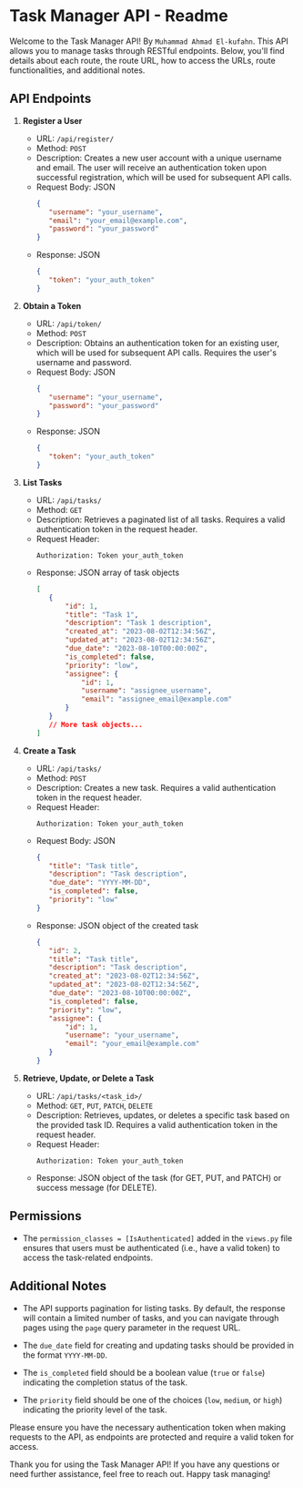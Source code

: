 # Task Manager API - Readme

Welcome to the Task Manager API! By `Muhammad Ahmad El-kufahn`. This API allows you to manage tasks through RESTful endpoints. Below, you'll find details about each route, the route URL, how to access the URLs, route functionalities, and additional notes.

## API Endpoints

1. **Register a User**

   - URL: `/api/register/`
   - Method: `POST`
   - Description: Creates a new user account with a unique username and email. The user will receive an authentication token upon successful registration, which will be used for subsequent API calls.
   - Request Body: JSON
     ```json
     {
     	"username": "your_username",
     	"email": "your_email@example.com",
     	"password": "your_password"
     }
     ```
   - Response: JSON
     ```json
     {
     	"token": "your_auth_token"
     }
     ```

2. **Obtain a Token**

   - URL: `/api/token/`
   - Method: `POST`
   - Description: Obtains an authentication token for an existing user, which will be used for subsequent API calls. Requires the user's username and password.
   - Request Body: JSON
     ```json
     {
     	"username": "your_username",
     	"password": "your_password"
     }
     ```
   - Response: JSON
     ```json
     {
     	"token": "your_auth_token"
     }
     ```

3. **List Tasks**

   - URL: `/api/tasks/`
   - Method: `GET`
   - Description: Retrieves a paginated list of all tasks. Requires a valid authentication token in the request header.
   - Request Header:
     ```
     Authorization: Token your_auth_token
     ```
   - Response: JSON array of task objects
     ```json
     [
     	{
     		"id": 1,
     		"title": "Task 1",
     		"description": "Task 1 description",
     		"created_at": "2023-08-02T12:34:56Z",
     		"updated_at": "2023-08-02T12:34:56Z",
     		"due_date": "2023-08-10T00:00:00Z",
     		"is_completed": false,
     		"priority": "low",
     		"assignee": {
     			"id": 1,
     			"username": "assignee_username",
     			"email": "assignee_email@example.com"
     		}
     	}
     	// More task objects...
     ]
     ```

4. **Create a Task**

   - URL: `/api/tasks/`
   - Method: `POST`
   - Description: Creates a new task. Requires a valid authentication token in the request header.
   - Request Header:
     ```
     Authorization: Token your_auth_token
     ```
   - Request Body: JSON
     ```json
     {
     	"title": "Task title",
     	"description": "Task description",
     	"due_date": "YYYY-MM-DD",
     	"is_completed": false,
     	"priority": "low"
     }
     ```
   - Response: JSON object of the created task
     ```json
     {
     	"id": 2,
     	"title": "Task title",
     	"description": "Task description",
     	"created_at": "2023-08-02T12:34:56Z",
     	"updated_at": "2023-08-02T12:34:56Z",
     	"due_date": "2023-08-10T00:00:00Z",
     	"is_completed": false,
     	"priority": "low",
     	"assignee": {
     		"id": 1,
     		"username": "your_username",
     		"email": "your_email@example.com"
     	}
     }
     ```

5. **Retrieve, Update, or Delete a Task**

   - URL: `/api/tasks/<task_id>/`
   - Method: `GET`, `PUT`, `PATCH`, `DELETE`
   - Description: Retrieves, updates, or deletes a specific task based on the provided task ID. Requires a valid authentication token in the request header.
   - Request Header:
     ```
     Authorization: Token your_auth_token
     ```
   - Response: JSON object of the task (for GET, PUT, and PATCH) or success message (for DELETE).

## Permissions

- The `permission_classes = [IsAuthenticated]` added in the `views.py` file ensures that users must be authenticated (i.e., have a valid token) to access the task-related endpoints.

## Additional Notes

- The API supports pagination for listing tasks. By default, the response will contain a limited number of tasks, and you can navigate through pages using the `page` query parameter in the request URL.

- The `due_date` field for creating and updating tasks should be provided in the format `YYYY-MM-DD`.

- The `is_completed` field should be a boolean value (`true` or `false`) indicating the completion status of the task.

- The `priority` field should be one of the choices (`low`, `medium`, or `high`) indicating the priority level of the task.

Please ensure you have the necessary authentication token when making requests to the API, as endpoints are protected and require a valid token for access.

Thank you for using the Task Manager API! If you have any questions or need further assistance, feel free to reach out. Happy task managing!
